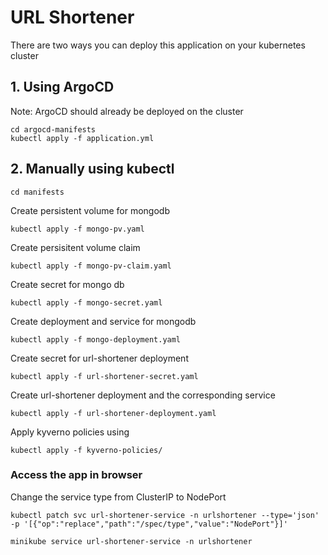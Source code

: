 # URL Shortener

There are two ways you can deploy this application on your kubernetes cluster

## 1. Using ArgoCD
Note: ArgoCD should already be deployed on the cluster
```
cd argocd-manifests
kubectl apply -f application.yml
```

## 2. Manually using kubectl
```
cd manifests
```
Create persistent volume for mongodb
```
kubectl apply -f mongo-pv.yaml
```

Create persisitent volume claim
```
kubectl apply -f mongo-pv-claim.yaml
```

Create secret for mongo db
```
kubectl apply -f mongo-secret.yaml
```

Create deployment and service for mongodb
```
kubectl apply -f mongo-deployment.yaml
```

Create secret for url-shortener deployment
```
kubectl apply -f url-shortener-secret.yaml
```
Create url-shortener deployment and the corresponding service
```
kubectl apply -f url-shortener-deployment.yaml
```

Apply kyverno policies using 
```
kubectl apply -f kyverno-policies/
```

### Access the app in browser

Change the service type from ClusterIP to NodePort
```
kubectl patch svc url-shortener-service -n urlshortener --type='json' -p '[{"op":"replace","path":"/spec/type","value":"NodePort"}]'
```

```
minikube service url-shortener-service -n urlshortener
```
